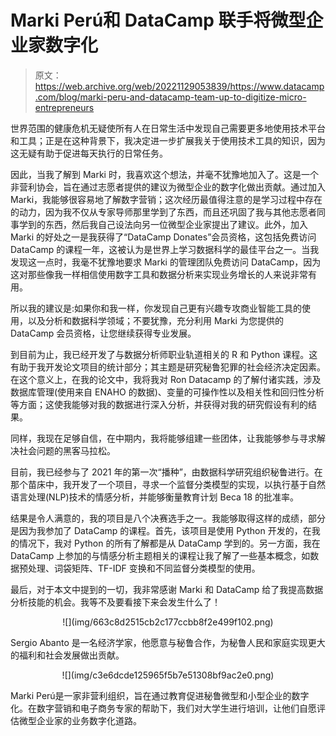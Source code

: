 # Marki Perú和 DataCamp 联手将微型企业家数字化

> 原文：<https://web.archive.org/web/20221129053839/https://www.datacamp.com/blog/marki-peru-and-datacamp-team-up-to-digitize-micro-entrepreneurs>

世界范围的健康危机无疑使所有人在日常生活中发现自己需要更多地使用技术平台和工具；正是在这种背景下，我决定进一步扩展我关于使用技术工具的知识，因为这无疑有助于促进每天执行的日常任务。

因此，当我了解到 Marki 时，我喜欢这个想法，并毫不犹豫地加入了。这是一个非营利协会，旨在通过志愿者提供的建议为微型企业的数字化做出贡献。通过加入 Marki，我能够很容易地了解数字营销；这次经历最值得注意的是学习过程中存在的动力，因为我不仅从专家导师那里学到了东西，而且还巩固了我与其他志愿者同事学到的东西，然后我自己设法向另一位微型企业家提出了建议。此外，加入 Marki 的好处之一是我获得了“DataCamp Donates”会员资格，这包括免费访问 DataCamp 的课程一年，这被认为是世界上学习数据科学的最佳平台之一。当我发现这一点时，我毫不犹豫地要求 Marki 的管理团队免费访问 DataCamp，因为这对那些像我一样相信使用数字工具和数据分析来实现业务增长的人来说非常有用。

所以我的建议是:如果你和我一样，你发现自己更有兴趣专攻商业智能工具的使用，以及分析和数据科学领域；不要犹豫，充分利用 Marki 为您提供的 DataCamp 会员资格，让您继续获得专业发展。

到目前为止，我已经开发了与数据分析师职业轨道相关的 R 和 Python 课程。这有助于我开发论文项目的统计部分；其主题是研究秘鲁犯罪的社会经济决定因素。在这个意义上，在我的论文中，我将我对 Ron Datacamp 的了解付诸实践，涉及数据库管理(使用来自 ENAHO 的数据)、变量的可操作性以及相关性和回归性分析等方面；这使我能够对我的数据进行深入分析，并获得对我的研究假设有利的结果。

同样，我现在足够自信，在中期内，我将能够组建一些团体，让我能够参与寻求解决社会问题的黑客马拉松。

目前，我已经参与了 2021 年的第一次“播种”，由数据科学研究组织秘鲁进行。在那个苗床中，我开发了一个项目，寻求一个监督分类模型的实现，以执行基于自然语言处理(NLP)技术的情感分析，并能够衡量教育计划 Beca 18 的批准率。

结果是令人满意的，我的项目是八个决赛选手之一。我能够取得这样的成绩，部分是因为我参加了 DataCamp 的课程。首先，该项目是使用 Python 开发的，在我的情况下，我对 Python 的所有了解都是从 DataCamp 学到的。另一方面，我在 DataCamp 上参加的与情感分析主题相关的课程让我了解了一些基本概念，如数据预处理、词袋矩阵、TF-IDF 变换和不同监督分类模型的使用。

最后，对于本文中提到的一切，我非常感谢 Marki 和 DataCamp 给了我提高数据分析技能的机会。我等不及要看接下来会发生什么了！

<center>![](img/663c8d2515cb2c177ccbb8f2e499f102.png)</center>

Sergio Abanto 是一名经济学家，他愿意与秘鲁合作，为秘鲁人民和家庭实现更大的福利和社会发展做出贡献。

<center>![](img/c3e6dcde125965f5b7e51308bf9ac2e0.png)</center>

Marki Perú是一家非营利组织，旨在通过教育促进秘鲁微型和小型企业的数字化。在数字营销和电子商务专家的帮助下，我们对大学生进行培训，让他们自愿评估微型企业家的业务数字化道路。